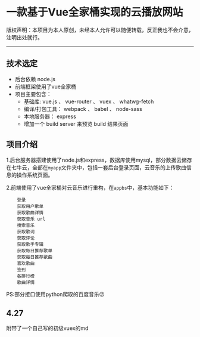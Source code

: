 # 一款基于Vue全家桶实现的云播放网站

版权声明：本项目为本人原创，未经本人允许可以随便转载，反正我也不会介意，注明出处就行。

---

## 技术选定

- 后台依赖 node.js
- 前端框架使用了vue全家桶
- 项目主要包含：   
	- 基础库: vue.js 、 vue-router 、 vuex 、 whatwg-fetch
	- 编译/打包工具： webpack 、 babel 、 node-sass
	- 本地服务器： express
	- 增加一个 build server 来预览 build 结果页面
	
## 项目介绍

1.后台服务器搭建使用了node.js和express，数据库使用mysql，部分数据云储存在七牛云，全部在```myapp```文件夹中，包括一套后台登录页面，云音乐的上传歌曲信息的操作系统页面。   

2.前端使用了vue全家桶对云音乐进行重构，在```appbs```中，基本功能如下：

		登录   
		获取用户歌单   
		获取歌曲详情   
		获取音乐 url   
		搜索音乐   
		获取歌词   
		获取评论   
		获取歌手专辑   
		获取每日推荐歌单   
		获取每日推荐歌曲   
		喜欢歌曲   
		签到   
		各排行榜   
		歌曲详情   
		
PS:部分接口使用python爬取的百度音乐😜

## 4.27
附带了一个自己写的初级vuex的md















